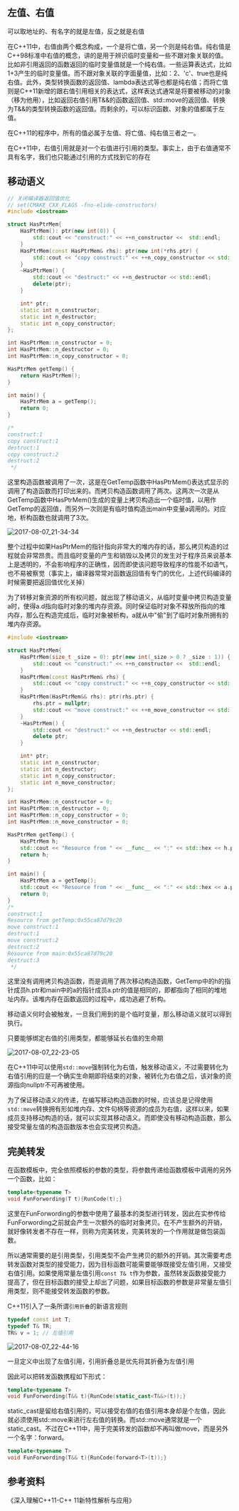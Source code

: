 ## 左值、右值
可以取地址的、有名字的就是左值，反之就是右值

在C++11中，右值由两个概念构成，一个是将亡值，另一个则是纯右值。纯右值是C++98标准中右值的概念，讲的是用于辨识临时变量和一些不跟对象关联的值。比如非引用返回的函数返回的临时变量值就是一个纯右值。一些运算表达式，比如1+3产生的临时变量值。而不跟对象关联的字面量值，比如：2、'c'、true也是纯右值。此外，类型转换函数的返回值、lambda表达式等也都是纯右值；而将亡值则是C++11新增的跟右值引用相关的表达式，这样表达式通常是将要被移动的对象（移为他用），比如返回右值引用T&&的函数返回值、std::move的返回值、转换为T&&的类型转换函数的返回值。而剩余的，可以标识函数、对象的值都属于左值。

在C++11的程序中，所有的值必属于左值、将亡值、纯右值三者之一。

在C++11中，右值引用就是对一个右值进行引用的类型。事实上，由于右值通常不具有名字，我们也只能通过引用的方式找到它的存在

## 移动语义
```c++
// 关闭编译器返回值优化
// set(CMAKE_CXX_FLAGS -fno-elide-constructors)
#include <iostream>

struct HasPtrMem{
    HasPtrMem(): ptr(new int(0)) {
        std::cout << "construct:" << ++n_constructor <<  std::endl;
    }
    HasPtrMem(const HasPtrMem& rhs): ptr(new int(*rhs.ptr) {
        std::cout << "copy construct:" << ++n_copy_constructor << std::endl;
    }
    ~HasPtrMem() {
        std::cout << "destruct:" << ++n_destructor << std::endl;
        delete(ptr);
    }

    int* ptr;
    static int n_constructor;
    static int n_destructor;
    static int n_copy_constructor;
};

int HasPtrMem::n_constructor = 0;
int HasPtrMem::n_destructor = 0;
int HasPtrMem::n_copy_constructor = 0;

HasPtrMem getTemp() {
    return HasPtrMem();
}

int main() {
    HasPtrMem a = getTemp();
    return 0;
}

/*
construct:1
copy construct:1
destruct:1
copy construct:2
destruct:2
 */
```

这里构造函数被调用了一次，这是在GetTemp函数中HasPtrMem()表达式显示的调用了构造函数而打印出来的。而拷贝构造函数调用了两次。这两次一次是从GetTemp函数中HasPtrMem()生成的变量上拷贝构造出一个临时值，以用作GetTemp的返回值，而另外一次则是有临时值构造出main中变量a调用的。对应地，析构函数也就调用了3次。

![2017-08-07_21-34-34](http://oowjr8zsi.bkt.clouddn.com/2017-08-07_21-34-34.png)

整个过程中如果HasPtrMem的指针指向非常大的堆内存的话，那么拷贝构造的过程就会非常昂贵。而且临时变量的产生和销毁以及拷贝的发生对于程序员来说基本上是透明的，不会影响程序的正确性，因而即使该问题导致程序的性能不如语气，也不易被察觉（事实上，编译器常常对函数返回值有专门的优化，上述代码编译的时候需要把返回值优化关掉）

为了转移对象资源的所有权问题，就出现了移动语义，从临时变量中拷贝构造变量a时，使得a.d指向临时对象的堆内存资源。同时保证临时对象不释放所指向的堆内存，那么在构造完成后，临时对象被析构，a就从中"偷"到了临时对象所拥有的堆内存资源。

```c++
#include <iostream>

struct HasPtrMem{
    HasPtrMem(size_t _size = 0): ptr(new int(_size > 0 ? _size : 1)) {
        std::cout << "construct:" << ++n_constructor <<  std::endl;
    }
    HasPtrMem(const HasPtrMem& rhs) {
        std::cout << "copy construct:" << ++n_copy_constructor << std::endl;
    }
    HasPtrMem(HasPtrMem&& rhs): ptr(rhs.ptr) {
        rhs.ptr = nullptr;
        std::cout << "move construct:" << ++n_move_constructor << std::endl;
    }
    ~HasPtrMem() {
        std::cout << "destruct:" << ++n_destructor << std::endl;
        delete ptr;
    }

    int* ptr;
    static int n_constructor;
    static int n_destructor;
    static int n_copy_constructor;
    static int n_move_constructor;
};

int HasPtrMem::n_constructor = 0;
int HasPtrMem::n_destructor = 0;
int HasPtrMem::n_copy_constructor = 0;
int HasPtrMem::n_move_constructor = 0;

HasPtrMem getTemp() {
    HasPtrMem h;
    std::cout << "Resource from " << __func__ << ":" << std::hex << h.ptr << std::endl;
    return h;
}

int main() {
    HasPtrMem a = getTemp();
    std::cout << "Resource from " << __func__ << ":" << std::hex << a.ptr << std::endl;
    return 0;
}
/*
construct:1
Resource from getTemp:0x55ca87d79c20
move construct:1
destruct:1
move construct:2
destruct:2
Resource from main:0x55ca87d79c20
destruct:3
 */
```

这里没有调用拷贝构造函数，而是调用了两次移动构造函数，GetTemp中的h的指针成员h.ptr和main中的a的指针成员a.ptr的值是相同的，即都指向了相同的堆地址内存。该堆内存在函数返回的过程中，成功逃避了析构。

移动语义何时会被触发，一旦我们用到的是个临时变量，那么移动语义就可以得到执行。

只要能够绑定右值的引用类型，都能够延长右值的生命期

![2017-08-07_22-23-05](http://oowjr8zsi.bkt.clouddn.com/2017-08-07_22-23-05.png)

在C++11中可以使用`std::move`强制转化为右值，触发移动语义，不过需要转化为右值引用的应是一个确实生命期即将结束的对象，被转化为右值之后，该对象的资源指向nullptr不可再被使用。

为了保证移动语义的传递，在编写移动构造函数的时候，应该总是记得使用`std::move`转换拥有形如堆内存、文件句柄等资源的成员为右值，这样以来，如果成员支持移动构造的话，就可以实现其移动语义。而即使没有移动构造函数，那么接受常量左值的构造函数版本也会实现拷贝构造。

## 完美转发
在函数模板中，完全依照模板的参数的类型，将参数传递给函数模板中调用的另外一个函数，比如：

```c++
template<typename T>
void FunForwording(T t){RunCode(t);}
```

这里在FunForwording的参数中使用了最基本的类型进行转发，因此在实参传给FunForwording之前就会产生一次额外的临时对象拷贝。在不产生额外的开销，就好像转发者不存在一样，则称为完美转发，完美转发的一个作用就是做包装函数。

所以通常需要的是引用类型，引用类型不会产生拷贝的额外的开销。其次需要考虑转发函数对类型的接受能力，因为目标函数可能需要能够既接受左值引用，又接受右值引用。如果使用常量左值引用`const T& t`作为参数，虽然转发函数接受能力提高了，但在目标函数的接受上却出了问题，如果目标函数的参数是非常量左值引用类型，则不能接受转发函数的参数。

C++11引入了一条所谓`引用折叠`的新语言规则

```c++
typedef const int T;
typedef T& TR;
TR& v = 1; // 左值引用
```

![2017-08-07_22-44-16](http://oowjr8zsi.bkt.clouddn.com/2017-08-07_22-44-16.png)

一旦定义中出现了左值引用，引用折叠总是优先将其折叠为左值引用

因此可以把转发函数携程如下形式：

```c++
template<typename T>
void FunForwording(T&& t){RunCode(static_cast<T&&>(t));}
```

static_cast是留给右值引用的，可以接受右值的右值引用本身却是个左值，因此就必须使用std::move来进行左右值的转换。而std::move通常就是一个static_cast。不过在C++11中，用于完美转发的函数却不再叫做move，而是另外一个名字：forward。

```c++
template<typename T>
void FunForwording(T&& t){RunCode(forward<T>(t));}
```

## 参考资料
《深入理解C++11-C++ 11新特性解析与应用》
